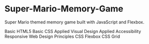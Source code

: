 # Super-Mario-Memory-Game
Super Mario themed memory game built with JavaScript and Flexbox.

Basic HTML5
Basic CSS
Applied Visual Design
Applied Accessibility
Responsive Web Design Principles
CSS Flexbox
CSS Grid
